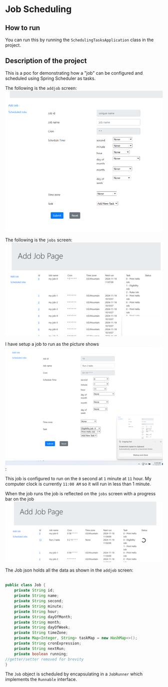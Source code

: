 # Job Scheduling
## How to run
You can run this by running the `SchedulingTasksApplication` class in the project.

## Description of the project
This is a poc for demonstrating how a "job" can be configured and scheduled using Spring Scheduler as tasks.


The following is the `addjob` screen: ![addjob](images/addjob.png)

The following is the `jobs` screen: ![listjob](images/listjobs.png)

I have setup a job to run as the picture shows ![job-config](images/job-config.png):

This job is configured to run on the `0` second at `1` minute at `11` hour.
My computer clock is currently `11:00 AM` so it will run in less than 1 minute.

When the job runs the job is reflected on the `jobs` screen with a progress bar on the job ![job-status](images/job-run-status.png)

The Job json holds all the data as shown in the `addjob` screen:
```java

public class Job {
    private String id;
    private String name;
    private String second;
    private String minute;
    private String hour;
    private String dayOfMonth;
    private String month;
    private String dayOfWeek;
    private String timeZone;
    private Map<Integer, String> taskMap = new HashMap<>();
    private String cronExpression;
    private String nextRun;
    private boolean running;
//getter/setter removed for brevity
}
```

The `Job` object is scheduled by encapsulating in a `JobRunner` which implements the `Runnable` interface.

